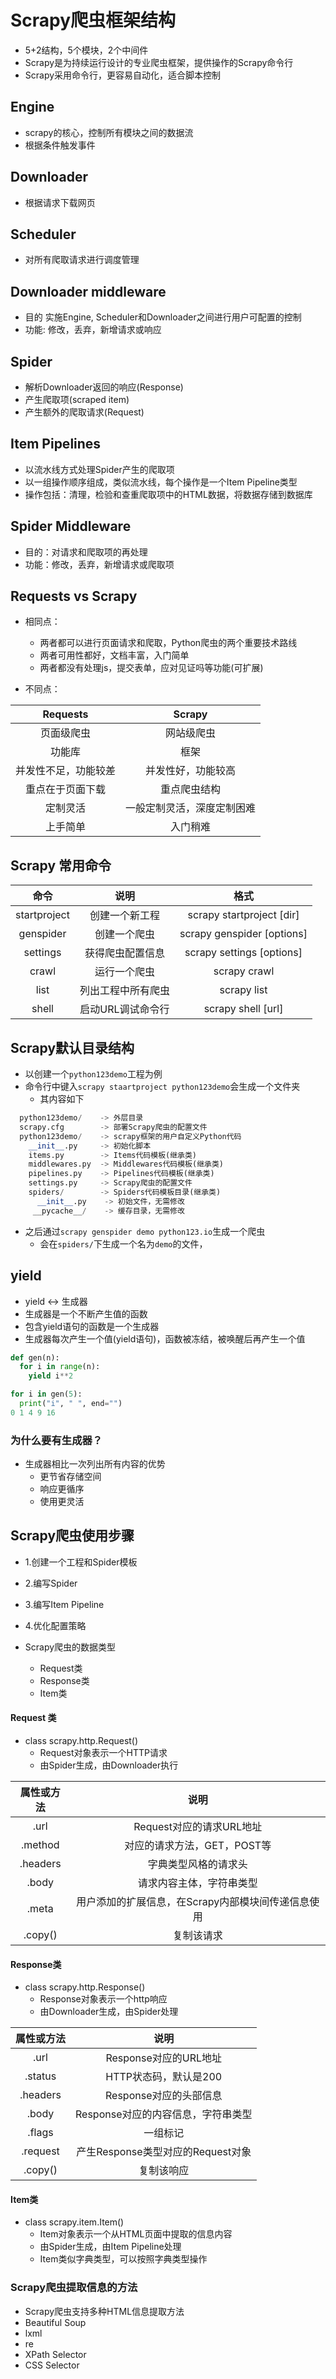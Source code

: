 # Scrapy爬虫框架结构
- 5+2结构，5个模块，2个中间件
- Scrapy是为持续运行设计的专业爬虫框架，提供操作的Scrapy命令行
- Scrapy采用命令行，更容易自动化，适合脚本控制

## Engine
- scrapy的核心，控制所有模块之间的数据流
- 根据条件触发事件

## Downloader
- 根据请求下载网页

## Scheduler
- 对所有爬取请求进行调度管理

## Downloader middleware
- 目的 实施Engine, Scheduler和Downloader之间进行用户可配置的控制
- 功能: 修改，丢弃，新增请求或响应 

## Spider
- 解析Downloader返回的响应(Response)
- 产生爬取项(scraped item)
- 产生额外的爬取请求(Request)

## Item Pipelines
- 以流水线方式处理Spider产生的爬取项
- 以一组操作顺序组成，类似流水线，每个操作是一个Item Pipeline类型
- 操作包括：清理，检验和查重爬取项中的HTML数据，将数据存储到数据库

## Spider Middleware
- 目的：对请求和爬取项的再处理
- 功能：修改，丢弃，新增请求或爬取项


## Requests vs Scrapy
- 相同点：
  * 两者都可以进行页面请求和爬取，Python爬虫的两个重要技术路线
  * 两者可用性都好，文档丰富，入门简单
  * 两者都没有处理js，提交表单，应对见证吗等功能(可扩展)

- 不同点：

| Requests | Scrapy |
| :---: | :---: |
| 页面级爬虫 | 网站级爬虫 | 
| 功能库 | 框架 | 
| 并发性不足，功能较差 | 并发性好，功能较高 | 
| 重点在于页面下载 | 重点爬虫结构 | 
| 定制灵活 | 一般定制灵活，深度定制困难 | 
| 上手简单 | 入门稍难 | 


## Scrapy 常用命令
| 命令 | 说明 | 格式 |
| :---: | :---: | :---: |
| startproject | 创建一个新工程 | scrapy startproject <name> [dir] |
| genspider | 创建一个爬虫 | scrapy genspider [options] <name> <domain> |
| settings | 获得爬虫配置信息 | scrapy settings [options] |
| crawl | 运行一个爬虫 | scrapy crawl <spider> |
| list | 列出工程中所有爬虫 | scrapy list |
| shell | 启动URL调试命令行 | scrapy shell [url] |


## Scrapy默认目录结构
- 以创建一个```python123demo```工程为例
- 命令行中键入```scrapy staartproject python123demo```会生成一个文件夹
  * 其内容如下
```py
  python123demo/    -> 外层目录
  scrapy.cfg        -> 部署Scrapy爬虫的配置文件
  python123demo/    -> scrapy框架的用户自定义Python代码
    __init__.py     -> 初始化脚本
    items.py        -> Items代码模板(继承类)
    middlewares.py  -> Middlewares代码模板(继承类)
    pipelines.py    -> Pipelines代码模板(继承类)
    settings.py     -> Scrapy爬虫的配置文件
    spiders/        -> Spiders代码模板目录(继承类)
      __init__.py    -> 初始文件，无需修改
     __pycache__/    -> 缓存目录，无需修改
```
- 之后通过```scrapy genspider demo python123.io```生成一个爬虫
  * 会在```spiders/```下生成一个名为```demo```的文件，


## yield
- yield <-> 生成器
- 生成器是一个不断产生值的函数
- 包含yield语句的函数是一个生成器
- 生成器每次产生一个值(yield语句)，函数被冻结，被唤醒后再产生一个值
```py
def gen(n):
  for i in range(n):
    yield i**2

for i in gen(5):
  print("i", " ", end="")
0 1 4 9 16
```

### 为什么要有生成器？
- 生成器相比一次列出所有内容的优势
  * 更节省存储空间
  * 响应更循序
  * 使用更灵活

## Scrapy爬虫使用步骤
- 1.创建一个工程和Spider模板
- 2.编写Spider
- 3.编写Item Pipeline
- 4.优化配置策略

- Scrapy爬虫的数据类型
  * Request类
  * Response类
  * Item类

####  Request 类
- class scrapy.http.Request()
  * Request对象表示一个HTTP请求
  * 由Spider生成，由Downloader执行

| 属性或方法 | 说明 |
| :---: | :---: |
| .url | Request对应的请求URL地址 | 
| .method | 对应的请求方法，GET，POST等 | 
| .headers | 字典类型风格的请求头 | 
| .body | 请求内容主体，字符串类型 | 
| .meta | 用户添加的扩展信息，在Scrapy内部模块间传递信息使用 | 
| .copy() | 复制该请求 | 

#### Response类
- class scrapy.http.Response()
  * Response对象表示一个http响应
  * 由Downloader生成，由Spider处理

| 属性或方法 | 说明 |
| :---: | :---: |
| .url | Response对应的URL地址 | 
| .status | HTTP状态码，默认是200 | 
| .headers | Response对应的头部信息 |
| .body | Response对应的内容信息，字符串类型 |
| .flags | 一组标记 |
| .request | 产生Response类型对应的Request对象 |
| .copy() | 复制该响应 |

#### Item类
- class scrapy.item.Item()
  * Item对象表示一个从HTML页面中提取的信息内容
  * 由Spider生成，由Item Pipeline处理
  * Item类似字典类型，可以按照字典类型操作


### Scrapy爬虫提取信息的方法
- Scrapy爬虫支持多种HTML信息提取方法
- Beautiful Soup
- lxml
- re
- XPath Selector
- CSS Selector

